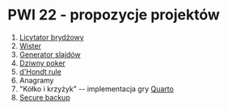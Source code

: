# PWI 22 - propozycje projektów


1. [Licytator brydżowy](bridge/bridge.md)
2. [Wister](bridge/bridge_vist.md)
3. [Generator slajdów](bridge/beamer.md)
4. [Dziwny poker](bridge/poker.md)
5. [d'Hondt rule](dhondt/dhondt.md)
6. Anagramy
7. "Kółko i krzyżyk" -- implementacja gry [Quarto](https://en.wikipedia.org/wiki/Quarto_(board_game))
8. [Secure backup](backup/backup.md)
